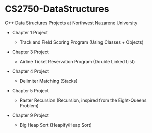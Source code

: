 # CS2750-DataStructures

C++ Data Structures Projects at Northwest Nazarene University

- Chapter 1 Project
    - Track and Field Scoring Program (Using Classes + Objects)

- Chapter 3 Project
    - Airline Ticket Reservation Program (Double Linked List)

- Chapter 4 Project 
    - Delimiter Matching (Stacks)

- Chapter 5 Project 
    - Raster Recursion (Recursion, inspired from the Eight-Queens Problem)

- Chapter 9 Project 
    - Big Heap Sort (Heapify/Heap Sort)

